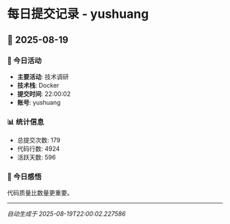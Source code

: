 # 每日提交记录 - yushuang

## 📅 2025-08-19

### 🎯 今日活动
- **主要活动**: 技术调研
- **技术栈**: Docker
- **提交时间**: 22:00:02
- **账号**: yushuang

### 📊 统计信息
- 总提交次数: 179
- 代码行数: 4924
- 活跃天数: 596

### 💭 今日感悟
代码质量比数量更重要。

---
*自动生成于 2025-08-19T22:00:02.227586*
